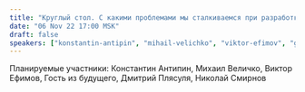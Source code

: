 ```yaml
---
title: "Круглый стол. С какими проблемами мы сталкиваемся при разработке и формировании образа будущего (ч.2)"
date: "06 Nov 22 17:00 MSK"
draft: false
speakers: ["konstantin-antipin", "mihail-velichko", "viktor-efimov", "guest-future", "plyasulya-dmitriy", "nikolay-smirnov"]
---
```

Планируемые участники: Константин Антипин, Михаил Величко, Виктор Ефимов, Гость из будущего, Дмитрий Плясуля, Николай Смирнов
